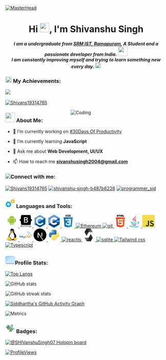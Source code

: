[![MasterHead](https://th.bing.com/th/id/R.3f899396eae86dc8a7b2e3fcc7ec11c2?rik=HSpRNt6cybvefg&riu=http%3a%2f%2fstudiopixel.in%2fwp-content%2fuploads%2f2017%2f11%2f18a4949fc9c8067172d3b96e302e7097.gif&ehk=oICj1OWEVlVcloN62721zi5nfrwD5CgXHpT3AebFB4o%3d&risl=&pid=ImgRaw&r=0)](https://github.com/SHIVanshuSingh07)
<h1 align="center">Hi <a href="https://github.com/SiddharthaBhattacharjee"><img src="https://github.com/iamimmanuelraj/iamimmanuelraj/blob/master/Assets/Hi.gif" width="29px" height="29px"></a>, I'm Shivanshu Singh</h1>
<h4 align="center"><i>
I am a undergraduate from <a href="https://www.srmist.edu.in/"> <b>SRM IST</b>, Ramapuram</a>, A Student and a passionate developer from India. <a href="https://www.linkedin.com/in/shivanshu-singh-b487b6228"><img src="https://github.com/iamimmanuelraj/iamimmanuelraj/blob/master/Assets/Developer.gif" width="30px" height="30px"></a><br>
I am constantly improving myself and trying to learn something new every day. <a href="https://twitter.com/Shivans19314765"><img src="https://github.com/iamimmanuelraj/iamimmanuelraj/blob/master/Assets/Rocket.gif" width="18px" height="18px"></a></i></h4>


<h3 align="left"><a href="https://github.com/SHIVanshuSingh07/github-profile-trophy"><img src="https://github.com/iamimmanuelraj/iamimmanuelraj/blob/master/Assets/Medal.gif" width="20px" height="20px"></a> My Achievements:</h3>

![](https://github-profile-trophy.vercel.app/?username=SiddharthaBhattacharjee&theme=discord&no-frame=false&no-bg=false&margin-w=4&margin-h=4)

<p align="left"> <a href="https://twitter.com/Shivans19314765" target="blank"><img src="https://img.shields.io/twitter/follow/Shivans19314765?logo=twitter&style=for-the-badge" alt="Shivans19314765" /></a> </p>

<a href="https://github.com/SHIVanshuSingh07?tab=repositories"><img align="right" alt="Coding" width="300" src="https://i.pinimg.com/originals/e4/26/70/e426702edf874b181aced1e2fa5c6cde.gif"></a>

<h3 align="left"><a href="https://www.linkedin.com/in/shivanshu-singh-b487b6228/"><img src="https://github.com/iamimmanuelraj/iamimmanuelraj/blob/master/Assets/Developer.gif" width="30px" height="30px"></a> About Me:</h3>

- 🔭 I’m currently working on [#30Days Of Productivity](https://github.com/SHIVanshuSingh07/e-commerce-websites)

- 🌱 I’m currently learning **JavaScript**

- 💬 Ask me about **Web Development, UI/UX**

- 📫 How to reach me **sivanshusingh2004@gmail.com**


<h3 align="left"><a href="https://linktr.ee/shivanshusingh07"><img src="https://github.com/iamimmanuelraj/iamimmanuelraj/blob/master/Assets/Handshake.gif" height="32px"></a>Connect with me:</h3>
<p align="left">
<a href="https://twitter.com/Shivans19314765" target="blank"><img align="center" src="https://raw.githubusercontent.com/rahuldkjain/github-profile-readme-generator/master/src/images/icons/Social/twitter.svg" alt="Shivans19314765" height="30" width="40" /></a>
<a href="https://www.linkedin.com/in/shivanshu-singh-b487b6228/" target="blank"><img align="center" src="https://raw.githubusercontent.com/rahuldkjain/github-profile-readme-generator/master/src/images/icons/Social/linked-in-alt.svg" alt="shivanshu-singh-b487b6228" height="30" width="40" /></a>
<a href="https://www.instagram.com/shiv_anshu_07/" target="blank"><img align="center" src="https://raw.githubusercontent.com/rahuldkjain/github-profile-readme-generator/master/src/images/icons/Social/instagram.svg" alt="programmer_sid" height="30" width="40" /></a>
</p>

<h3 align="left"><a href="https://www.w3schools.com"><img src="https://github.com/SHIVanshuSingh07/SHIVanshuSingh07/blob/main/assets/output-onlinegiftools%20(3).gif" height="30px"></a> Languages and Tools:</h3>
<p align="left"> <a href="https://developer.android.com" target="_blank" rel="noreferrer"> <img src="https://raw.githubusercontent.com/devicons/devicon/master/icons/android/android-original-wordmark.svg" alt="android" width="40" height="40"/> </a> <a href="https://getbootstrap.com" target="_blank" rel="noreferrer"> <img src="https://raw.githubusercontent.com/devicons/devicon/master/icons/bootstrap/bootstrap-plain-wordmark.svg" alt="bootstrap" width="40" height="40"/> </a><a href="https://www.cprogramming.com/" target="_blank" rel="noreferrer"> <img src="https://raw.githubusercontent.com/devicons/devicon/master/icons/c/c-original.svg" alt="c" width="40" height="40"/> </a> <a href="https://www.w3schools.com/cpp/" target="_blank" rel="noreferrer"> <img src="https://raw.githubusercontent.com/devicons/devicon/master/icons/cplusplus/cplusplus-original.svg" alt="cplusplus" width="40" height="40"/> </a> <a href="https://www.w3schools.com/css/" target="_blank" rel="noreferrer"> <img src="https://raw.githubusercontent.com/devicons/devicon/master/icons/css3/css3-original-wordmark.svg" alt="css3" width="40" height="40"/> </a> <a href="https://ethereum.org/en/" target="_blank" rel="noreferrer"> <img src="https://www.vectorlogo.zone/logos/ethereum/ethereum-icon.svg" alt="Ethereum" width="40" height="40"/> </a> <a href="https://git-scm.com/" target="_blank" rel="noreferrer"> <img src="https://www.vectorlogo.zone/logos/git-scm/git-scm-icon.svg" alt="git" width="40" height="40"/> </a> <a href="https://www.w3.org/html/" target="_blank" rel="noreferrer"> <img src="https://raw.githubusercontent.com/devicons/devicon/master/icons/html5/html5-original-wordmark.svg" alt="html5" width="40" height="40"/> </a> <a href="https://www.java.com" target="_blank" rel="noreferrer"> <img src="https://raw.githubusercontent.com/devicons/devicon/master/icons/java/java-original.svg" alt="java" width="40" height="40"/> </a> <a href="https://developer.mozilla.org/en-US/docs/Web/JavaScript" target="_blank" rel="noreferrer"> <img src="https://raw.githubusercontent.com/devicons/devicon/master/icons/javascript/javascript-original.svg" alt="javascript" width="40" height="40"/> </a>  <a href="https://www.linux.org/" target="_blank" rel="noreferrer"> <img src="https://raw.githubusercontent.com/devicons/devicon/master/icons/linux/linux-original.svg" alt="linux" width="40" height="40"/>  <a href="https://www.mysql.com/" target="_blank" rel="noreferrer"> <img src="https://raw.githubusercontent.com/devicons/devicon/master/icons/mysql/mysql-original-wordmark.svg" alt="mysql" width="40" height="40"/> </a> <a href="https://nextjs.org" target="_blank" rel="noreferrer"> <img src="https://raw.githubusercontent.com/devicons/devicon/master/icons/nextjs/nextjs-original.svg" alt="NextJS" width="40" height="40"/> </a>  <a href="https://www.python.org" target="_blank" rel="noreferrer"> <img src="https://raw.githubusercontent.com/devicons/devicon/master/icons/python/python-original.svg" alt="python" width="40" height="40"/> </a> <a href="https://www.reactjs.org/" target="_blank" rel="noreferrer"> <img src="https://www.vectorlogo.zone/logos/reactjs/reactjs-icon.svg" alt="reactjs" width="40" height="40"/> </a> <a href="https://docs.soliditylang.org/en/v0.8.17/" target="_blank" rel="noreferrer"> <img src="https://raw.githubusercontent.com/devicons/devicon/master/icons/solidity/solidity-original.svg" alt="Solidity" width="40" height="40"/> </a> <a href="https://www.sqlite.org/" target="_blank" rel="noreferrer"> <img src="https://www.vectorlogo.zone/logos/sqlite/sqlite-icon.svg" alt="sqlite" width="40" height="40"/> </a> <a href="https://tailwindcss.com" target="_blank" rel="noreferrer"> <img src="https://www.vectorlogo.zone/logos/tailwindcss/tailwindcss-icon.svg" alt="Tailwind css" width="40" height="40"/> </a> <a href="https://www.typescriptlang.org" target="_blank" rel="noreferrer"> <img src="https://www.vectorlogo.zone/logos/typescriptlang/typescriptlang-icon.svg" alt="Typescript" width="40" height="40"/> </a> 
 </p>
<h3 align="left"><a href="https://github.com/anuraghazra/github-readme-stats"><img src="https://github.com/SHIVanshuSingh07/SHIVanshuSingh07/blob/main/assets/output-onlinegiftools%20(4).gif" height="30px"></a>Profile Stats:</h3>

[![Top Langs](https://github-readme-stats.vercel.app/api/top-langs/?username=SHIVanshuSingh07&theme=nord&layout=compact)](https://github.com/anuraghazra/github-readme-stats)

![GitHub stats](https://github-readme-stats.vercel.app/api?username=SHIVanshuSingh07&show_icons=true&theme=nord)  

![GitHub streak stats](https://github-readme-streak-stats.herokuapp.com/?user=SHIVanshuSingh07&theme=nord)  

[![Siddhartha's GitHub Activity Graph](https://github-readme-activity-graph.cyclic.app/graph?username=SHIVanshuSingh07&theme=nord)](https://github.com/SHIVanshuSingh07)

![Metrics](https://metrics.lecoq.io/SHIVanshuSingh07?template=classic&config.timezone=Asia%2FCalcutta)

<h3 align="left"><a href="https://www.holopin.io"><img src="https://github.com/SHIVanshuSingh07/SHIVanshuSingh07/blob/main/assets/output-onlinegiftools%20(6).gif" height="30px"></a> Badges: </h3>

[![@SHIVanshuSingh07 Holopin board](https://holopin.io/api/user/board?user=SHIVanshuSingh07)](https://holopin.io/@SHIVanshuSingh07)

<a href="https://github.com/SHIVanshuSingh07"><img src="https://komarev.com/ghpvc/?username=SHIVanshuSingh07&style=flat-square" alt="ProfileViews" /></a><br>

<!-- 
[![](https://visitcount.itsvg.in/api?id=SiddharthaBhattacharjee&label=Profile%20Views&color=0&icon=5&pretty=true)](https://visitcount.itsvg.in) . . . . . . .
-->

